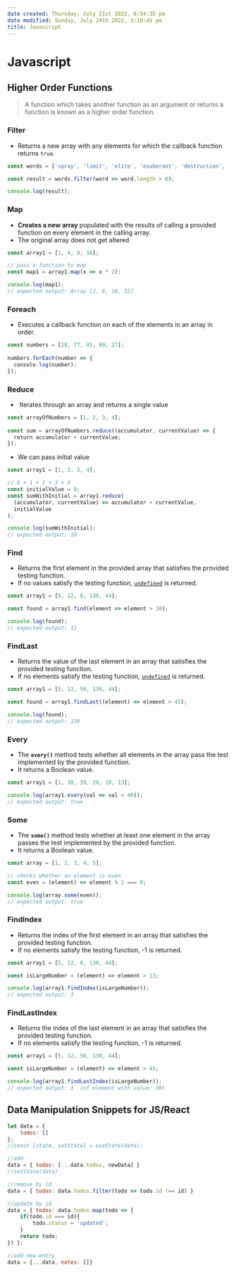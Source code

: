 ```yaml
---
date created: Thursday, July 21st 2022, 8:54:35 pm
date modified: Sunday, July 24th 2022, 3:18:45 pm
title: Javascript
---
```


# Javascript

## Higher Order Functions

> A function which takes another function as an argument or returns a function is known as a higher order function.

### Filter

- Returns a new array with any elements for which the callback function returns `true`.

```js
const words = ['spray', 'limit', 'elite', 'exuberant', 'destruction', 'present'];

const result = words.filter(word => word.length > 6);

console.log(result);
```

### Map

- **Creates a new array** populated with the results of calling a provided function on every element in the calling array.
- The original array does not get altered

```js
const array1 = [1, 4, 9, 16];

// pass a function to map
const map1 = array1.map(x => x * 2);

console.log(map1);
// expected output: Array [2, 8, 18, 32]
```

### Foreach

- Executes a callback function on each of the elements in an array in order.

```js
const numbers = [28, 77, 45, 99, 27];  
  
numbers.forEach(number => {    
  console.log(number);  
});
```

### Reduce

-  Iterates through an array and returns a single value

```js
const arrayOfNumbers = [1, 2, 3, 4];  
  
const sum = arrayOfNumbers.reduce((accumulator, currentValue) => {    
  return accumulator + currentValue;  
});
```

- We can pass initial value

```js
const array1 = [1, 2, 3, 4];

// 0 + 1 + 2 + 3 + 4
const initialValue = 0;
const sumWithInitial = array1.reduce(
  (accumulator, currentValue) => accumulator + currentValue,
  initialValue
);

console.log(sumWithInitial);
// expected output: 10
```

### Find

- Returns the first element in the provided array that satisfies the provided testing function.
- If no values satisfy the testing function, [`undefined`](https://developer.mozilla.org/en-US/docs/Web/JavaScript/Reference/Global_Objects/undefined) is returned.

```js
const array1 = [5, 12, 8, 130, 44];

const found = array1.find(element => element > 10);

console.log(found);
// expected output: 12
```

### FindLast

- Returns the value of the last element in an array that satisfies the provided testing function.
- If no elements satisfy the testing function, [`undefined`](https://developer.mozilla.org/en-US/docs/Web/JavaScript/Reference/Global_Objects/undefined) is returned.

```js
const array1 = [5, 12, 50, 130, 44];

const found = array1.findLast((element) => element > 45);

console.log(found);
// expected output: 130
```

### Every

- The **`every()`** method tests whether all elements in the array pass the test implemented by the provided function.
- It returns a Boolean value.

```js
const array1 = [1, 30, 39, 29, 10, 13];

console.log(array1.every(val => val < 40));
// expected output: true
```

### Some

- The **`some()`** method tests whether at least one element in the array passes the test implemented by the provided function.
- It returns a Boolean value.

```js
const array = [1, 2, 3, 4, 5];

// checks whether an element is even
const even = (element) => element % 2 === 0;

console.log(array.some(even));
// expected output: true
```

### FindIndex

- Returns the index of the first element in an array that satisfies the provided testing function.
- If no elements satisfy the testing function, -1 is returned.

```js
const array1 = [5, 12, 8, 130, 44];

const isLargeNumber = (element) => element > 13;

console.log(array1.findIndex(isLargeNumber));
// expected output: 3
```

### FindLastIndex

- Returns the index of the last element in an array that satisfies the provided testing function.
- If no elements satisfy the testing function, -1 is returned.

```js
const array1 = [5, 12, 50, 130, 44];

const isLargeNumber = (element) => element > 45;

console.log(array1.findLastIndex(isLargeNumber));
// expected output: 3  (of element with value: 30)
```

## Data Manipulation Snippets for JS/React

```js
let data = {
	todos: []
};
//const [state, setState] = useState(data);

//add
data = { todos: [...data.todos, newData] }
//setState(data)

//remove by id
data = { todos: data.todos.filter(todo => todo.id !== id) }

//update by id
data = { todos: data.todos.map(todo => {
	if(todo.id === id){
		todo.status = 'updated';
	}
	return todo;
}) };

//add new entry
data = {...data, notes: []}
```
